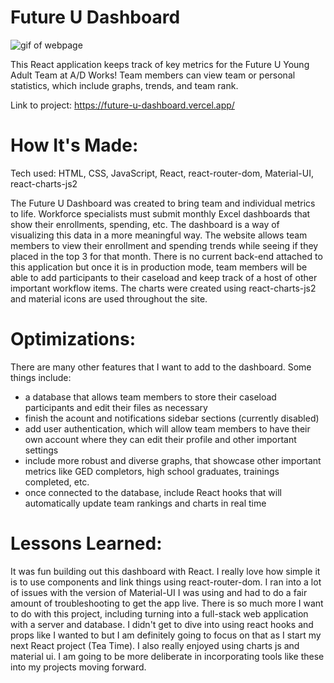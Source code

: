 <h1>Future U Dashboard</h1>

<img src="futureudashboard.gif" alt="gif of webpage" href="https://future-u-dashboard.vercel.app/">

This React application keeps track of key metrics for the Future U Young Adult Team at A/D Works! Team members can view team or personal statistics, which include graphs, trends, and team rank. 

Link to project: https://future-u-dashboard.vercel.app/

<h1>How It's Made:</h1>

Tech used: HTML, CSS, JavaScript, React, react-router-dom, Material-UI, react-charts-js2

The Future U Dashboard was created to bring team and individual metrics to life. Workforce specialists must submit monthly Excel dashboards that show their enrollments, spending, etc. The dashboard is a way of visualizing this data in a more meaningful way. The website allows team members to view their enrollment and spending trends while seeing if they placed in the top 3 for that month. There is no current back-end attached to this application but once it is in production mode, team members will be able to add participants to their caseload and keep track of a host of other important workflow items. The charts were created using react-charts-js2 and material icons are used throughout the site. 

<h1>Optimizations:</h1>

There are many other features that I want to add to the dashboard. Some things include:
- a database that allows team members to store their caseload participants and edit their files as necessary
- finish the acount and notifications sidebar sections (currently disabled)
- add user authentication, which will allow team members to have their own account where they can edit their profile and other important settings
- include more robust and diverse graphs, that showcase other important metrics like GED completors, high school graduates, trainings completed, etc.
- once connected to the database, include React hooks that will automatically update team rankings and charts in real time

<h1>Lessons Learned:</h1>

It was fun building out this dashboard with React. I really love how simple it is to use components and link things using react-router-dom. I ran into a lot of issues with the version of Material-UI I was using and had to do a fair amount of troubleshooting to get the app live. There is so much more I want to do with this project, including turning into a full-stack web application with a server and database. I didn't get to dive into using react hooks and props like I wanted to but I am definitely going to focus on that as I start my next React project (Tea Time). I also really enjoyed using charts js and material ui. I am going to be more deliberate in incorporating tools like these into my projects moving forward. 
